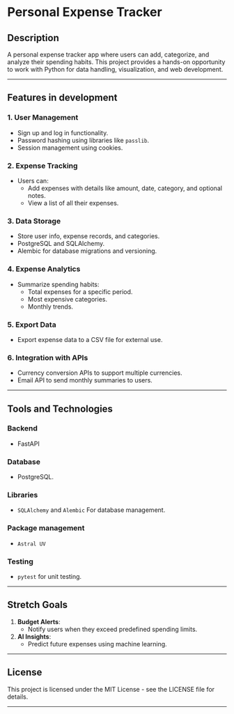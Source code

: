 # Personal Expense Tracker

## Description

A personal expense tracker app where users can add, categorize, and analyze their spending habits. This project provides a hands-on opportunity to work with Python for data handling, visualization, and web development.

---

## Features in development

### 1. User Management

- Sign up and log in functionality.
- Password hashing using libraries like `passlib`.
- Session management using cookies.

### 2. Expense Tracking

- Users can:
  - Add expenses with details like amount, date, category, and optional notes.
  - View a list of all their expenses.

### 3. Data Storage

- Store user info, expense records, and categories.
- PostgreSQL and SQLAlchemy.
- Alembic for database migrations and versioning.

### 4. Expense Analytics

- Summarize spending habits:
  - Total expenses for a specific period.
  - Most expensive categories.
  - Monthly trends.
<!-- - Create charts using `matplotlib` or `plotly`. -->

### 5. Export Data

- Export expense data to a CSV file for external use.

### 6. Integration with APIs

- Currency conversion APIs to support multiple currencies.
- Email API to send monthly summaries to users. <!-- (e.g., SendGrid) -->

---

## Tools and Technologies

### Backend

- FastAPI

<!--
### Frontend (Optional)

- Jinja2 templates (for Flask/Django) or React frontend.
-->
### Database

- PostgreSQL.

### Libraries
<!--
- `pandas`: For data manipulation.
- `matplotlib` or `plotly`: For visualizations. -->
- `SQLAlchemy` and `Alembic` For database management.

### Package management
- `Astral UV`


### Testing

- `pytest` for unit testing.

---

## Stretch Goals

1. **Budget Alerts**:
   - Notify users when they exceed predefined spending limits.
3. **AI Insights**:
   - Predict future expenses using machine learning. <!-- (e.g., `scikit-learn`) -->

---
<!--
## Project Structure

### CLI Version Example

```bash
Welcome to Expense Tracker
1. Add Expense
2. View Report
3. Export Data
4. Exit
```

### Web Version

1. **Homepage**: Dashboard with spending summaries and visualizations.
2. **Add Expense**: A form to input details of a new expense.
3. **Reports**: Interactive charts to analyze spending trends.

---

## Getting Started

### Prerequisites

- Python 3.8+
- Virtual environment (`venv` or `virtualenv`)

### Installation

1. Clone the repository:
   ```bash
   git clone <repository-url>
   cd personal-expense-tracker
   ```
2. Create a virtual environment and activate it:
   ```bash
   python -m venv venv
   source venv/bin/activate  # On Windows, use `venv\Scripts\activate`
   ```
3. Install dependencies:
   ```bash
   pip install -r requirements.txt
   ```

### Running the App

- **For CLI**:
  ```bash
  python app.py
  ```
- **For Web**:
  ```bash
  flask run  # Or `python manage.py runserver` for Django
  ```

---

## Example Screenshots

### Dashboard (Web Version)

- Spending summary with charts.

### Add Expense Form

- User-friendly form for inputting expenses.

---
-->

## License

This project is licensed under the MIT License - see the LICENSE file for details.

---

